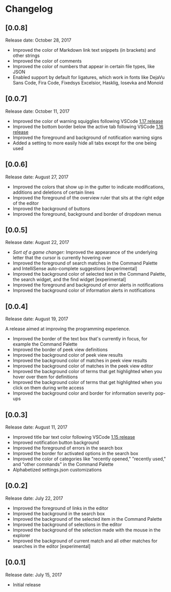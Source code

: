 # Changelog

## [0.0.8]
Release date: October 28, 2017
- Improved the color of Markdown link text snippets (in brackets) and other strings
- Improved the color of comments
- Improved the color of numbers that appear in certain file types, like JSON
- Enabled support by default for ligatures, which work in fonts like DejaVu Sans Code, Fira Code, Fixedsys Excelsior, Hasklig, Iosevka and Monoid

## [0.0.7]
Release date: October 11, 2017
- Improved the color of warning squigglies following VSCode [1.17 release](https://code.visualstudio.com/updates/v1_17#_coloring-of-warning-squigglies)
- Improved the bottom border below the active tab following VSCode [1.16 release](https://code.visualstudio.com/updates/v1_16#_theming-improvements)
- Improved the foreground and background of notification warning signs
- Added a setting to more easily hide all tabs except for the one being used

## [0.0.6]
Release date: August 27, 2017
- Improved the colors that show up in the gutter to indicate modifications, additions and deletions of certain lines
- Improved the foreground of the overview ruler that sits at the right edge of the editor
- Improved the background of buttons
- Improved the foreground, background and border of dropdown menus

## [0.0.5]
Release date: August 22, 2017
- *Sort of a game changer:* Improved the appearance of the underlying letter that the cursor is currently hovering over
- Improved the foreground of search matches in the Command Palette and IntelliSense auto-complete suggestions [experimental]
- Improved the background color of selected text in the Command Palette, the search widget, and the find widget [experimental]
- Improved the foreground and background of error alerts in notifications
- Improved the background color of information alerts in notifications

## [0.0.4]
Release date: August 19, 2017

A release aimed at improving the programming experience.

- Improved the border of the text box that's currently in focus, for example the Command Palette
- Improved the border of peek view definitions
- Improved the background color of peek view results
- Improved the background color of matches in peek view results
- Improved the background color of matches in the peek view editor
- Improved the background color of terms that get highlighted when you hover over them for definitions
- Improved the background color of terms that get highlighted when you click on them during write access
- Improved the background color and border for information severity pop-ups

## [0.0.3]
Release date: August 11, 2017
- Improved title bar text color following VSCode [1.15 release](https://code.visualstudio.com/updates/v1_15)
- Improved notification button background
- Improved the foreground of errors in the search box
- Improved the border for activated options in the search box
- Improved the color of categories like "recently opened," "recently used," and "other commands" in the Command Palette
- Alphabetized settings.json customizations

## [0.0.2]
Release date: July 22, 2017
- Improved the foreground of links in the editor
- Improved the background in the search box
- Improved the background of the selected item in the Command Palette
- Improved the background of selections in the editor
- Improved the background of the selection made with the mouse in the explorer
- Improved the background of current match and all other matches for searches in the editor [experimental]

## [0.0.1]
Release date: July 15, 2017
- Initial release